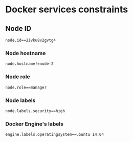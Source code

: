 # Docker services constraints 
## Node ID
```node.id==2ivku8v2gvtg4```

### Node hostname
```node.hostname!=node-2```

### Node role
```node.role==manager```

### Node labels
```node.labels.security==high```

### Docker Engine's labels
```engine.labels.operatingsystem==ubuntu 14.04```